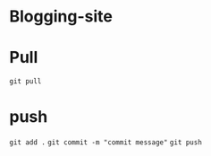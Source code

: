 # Blogging-site

# Pull
<code>git pull</code>

# push
<code>git add .</code>
<code>git commit -m "commit message"</code>
<code>git push</code>